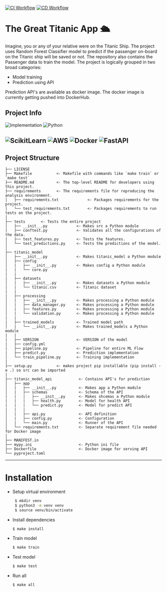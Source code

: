 [![CI Workflow](https://github.com/aimarker/titanic_app/actions/workflows/CI.yml/badge.svg)](https://github.com/aimarker/titanic_app/actions/workflows/CI.yml/badge.svg) [![CD Workflow](https://github.com/aimarker/titanic_app/actions/workflows/CD.yml/badge.svg)](https://github.com/aimarker/titanic_app/actions/workflows/CD.yml/badge.svg)

# The Great Titanic App 🛳️

Imagine, you or any of your relative were on the Titanic Ship. The project uses Random Forest Classifier model to predict if the passenger on-board on the Titanic ship will be saved or not.
The repository also contains the Passenger data to train the model. The project is logically grouped in two broad categories:
* Model training
* Prediction using API

Prediction API's are available as docker image. The docker image is currently getting pushed into DockerHub.

Project Info
------------
![Implementation](https://img.shields.io/badge/Implementation-Python-blue)      ![Python](https://img.shields.io/badge/Python-3.7|3.8|3.9|3.10-blue)

![ScikitLearn](https://img.shields.io/badge/scikit_learn-F7931E?style=for-the-badge&logo=scikit-learn&logoColor=white) ![AWS](https://img.shields.io/badge/Amazon_AWS-FF9900?style=for-the-badge&logo=amazonaws&logoColor=white) ![Docker](https://img.shields.io/badge/Docker-2CA5E0?style=for-the-badge&logo=docker&logoColor=white) ![FastAPI](https://img.shields.io/badge/fastapi-109989?style=for-the-badge&logo=FASTAPI&logoColor=white)
------------

Project Structure
------------

    ├── LICENSE
    ├── Makefile           <- Makefile with commands like `make train` or `make test`
    ├── README.md          <- The top-level README for developers using this project.
    ├── requirements       <- The requirements file for reproducing the analysis environment.
    │   ├── requirements.txt             <- Packages requirements for the project.
    │   └── test_requirements.txt        <- Packages requirements to run tests on the project.
    │
    ├── tests       <- Tests the entire project
    │   ├── __init__.py             <- Makes src a Python module
    |   ├── conftest.py             <- Validates all the configurations of the data.
    |   ├── test_features.py        <- Tests the features.
    │   └── test_predictions.py     <- Tests the predictions of the model.
    │
    ├── titanic_model       
    │   ├── __init__.py             <- Makes titanic_model a Python module
    │   ├── config          
    │   |   ├── __init__.py         <- Makes config a Python module
    |   |   └── core.py 
    |   |
    |   ├── datasets        
    │   |   ├── __init__.py         <- Makes datasets a Python module
    |   |   └── titanic.csv         <- Titanic dataset
    |   |
    |   ├── processing      
    │   |   ├── __init__.py         <- Makes processing a Python module
    │   |   ├── data_manager.py     <- Makes processing a Python module
    │   |   ├── features.py         <- Makes processing a Python module
    │   |   └── validation.py       <- Makes processing a Python module
    |   |
    |   ├── trained_models          <- Trained model path
    │   |   └── __init__.py         <- Makes trained_models a Python module
    |   |
    |   ├── VERSION                 <- VERSION of the model
    |   ├── config.yml
    |   ├── pipeline.py             <- Pipeline for entire ML Flow
    |   ├── predict.py              <- Prediction implementation
    │   └── train_pipeline.py       <- Training implementation
    |
    ├── setup.py           <- makes project pip installable (pip install -e .) so src can be imported
    |
    ├── titanic_model_api            <- Contains API's for prediction
    │   ├── app          
    │   |   ├── __init__.py          <- Makes app a Python module
    │   |   ├── schemas              <- Schema of the API
    |   |   |   ├── __init__.py      <- Makes shcemas a Python module
    |   |   |   ├── health.py        <- Model for health API
    |   |   |   └── predict.py       <- Model for predict API
    |   |   |    
    │   |   ├── api.py               <- API definition
    │   |   ├── config.py            <- Configuration
    │   |   └── main.py              <- Runner of the API
    │   └── requirements.txt         <- Separate requirement file needed for Docker image
    │
    ├── MANIFEST.in   
    ├── mypy.ini                     <- Python ini file
    ├── Dockerfile                   <- Docker image for serving API
    └── pyproject.toml


--------

# Installation

* Setup virtual environment
  ```bash
   $ mkdir venv
   $ python3 -m venv venv
   $ source venv/bin/activate
  ```
* Install dependencies
  ```bash
  $ make install
  ```
* Train model
  ```bash
  $ make train
  ```
* Test model
  ```bash
  $ make test
  ```
* Run all
  ```bash
  $ make all
  ```
